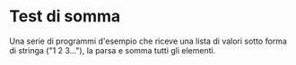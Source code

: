 # Test di somma

Una serie di programmi d'esempio che riceve una lista di valori sotto forma di stringa ("1 2 3..."), la parsa e somma tutti gli elementi.